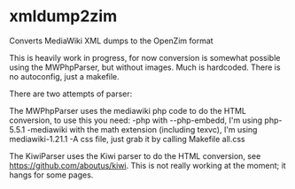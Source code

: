 xmldump2zim
===========

Converts MediaWiki XML dumps to the OpenZim format

This is heavily work in progress, for now conversion is somewhat possible using the MWPhpParser, but without images.
Much is hardcoded. There is no autoconfig, just a makefile.

There are two attempts of parser:

The MWPhpParser uses the mediawiki php code to do the HTML conversion, to use this you need:
-php with --php-embedd, I'm using php-5.5.1
-mediawiki with the math extension (including texvc), I'm using mediawiki-1.21.1
-A css file, just grab it by calling Makefile all.css

The KiwiParser uses the Kiwi parser to do the HTML conversion, see https://github.com/aboutus/kiwi.
This is not really working at the moment; it hangs for some pages.
